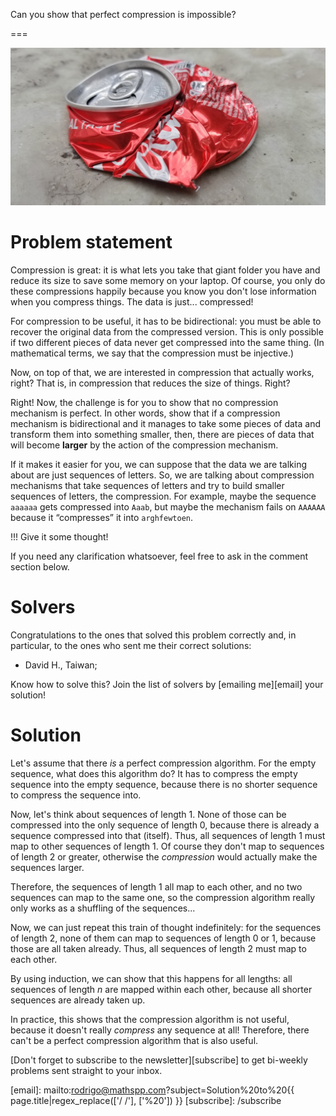 Can you show that perfect compression is impossible?

===

![](thumbnail.png "Photo by Rui Matayoshi on Unsplash.")


# Problem statement

Compression is great: it is what lets you take that giant folder you have and reduce its size to save some memory on your laptop.
Of course, you only do these compressions happily because you know you don't lose information when you compress things.
The data is just... compressed!

For compression to be useful, it has to be bidirectional: you must be able to recover the original data from the compressed version.
This is only possible if two different pieces of data never get compressed into the same thing.
(In mathematical terms, we say that the compression must be injective.)

Now, on top of that, we are interested in compression that actually works, right?
That is, in compression that reduces the size of things.
Right?

Right!
Now, the challenge is for you to show that no compression mechanism is perfect.
In other words, show that if a compression mechanism is bidirectional and it manages
to take some pieces of data and transform them into something smaller,
then, there are pieces of data that will become **larger** by the action of the compression mechanism.

If it makes it easier for you,
we can suppose that the data we are talking about are just sequences of letters.
So, we are talking about compression mechanisms that take sequences of letters and try to build smaller
sequences of letters, the compression.
For example, maybe the sequence `aaaaaa` gets compressed into `Aaab`,
but maybe the mechanism fails on `AAAAAA` because it “compresses” it into `arghfewtoen`.

!!! Give it some thought!

If you need any clarification whatsoever, feel free to ask in the comment section below.


# Solvers

Congratulations to the ones that solved this problem correctly and, in particular, to the ones
who sent me their correct solutions:

 - David H., Taiwan;

Know how to solve this?
Join the list of solvers by [emailing me][email] your solution!


# Solution

Let's assume that there _is_ a perfect compression algorithm.
For the empty sequence, what does this algorithm do?
It has to compress the empty sequence into the empty sequence,
because there is no shorter sequence to compress the sequence into.

Now, let's think about sequences of length 1.
None of those can be compressed into the only sequence of length 0,
because there is already a sequence compressed into that (itself).
Thus, all sequences of length 1 must map to other sequences of length 1.
Of course they don't map to sequences of length 2 or greater,
otherwise the _compression_ would actually make the sequences larger.

Therefore, the sequences of length 1 all map to each other,
and no two sequences can map to the same one,
so the compression algorithm really only works as a shuffling of the sequences...

Now, we can just repeat this train of thought indefinitely:
for the sequences of length 2,
none of them can map to sequences of length 0 or 1,
because those are all taken already.
Thus, all sequences of length 2 must map to each other.

By using induction, we can show that this happens for all lengths:
all sequences of length $n$ are mapped within each other,
because all shorter sequences are already taken up.

In practice, this shows that the compression algorithm is not useful,
because it doesn't really _compress_ any sequence at all!
Therefore, there can't be a perfect compression algorithm that is also useful.


[Don't forget to subscribe to the newsletter][subscribe] to get bi-weekly
problems sent straight to your inbox.

[email]: mailto:rodrigo@mathspp.com?subject=Solution%20to%20{{ page.title|regex_replace(['/ /'], ['%20']) }}
[subscribe]: /subscribe

